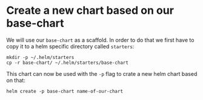 # Create a new chart based on our base-chart

We will use our `base-chart` as a scaffold. In order to do that we first have to copy it to a helm specific directory called `starters`:

```
mkdir -p ~/.helm/starters
cp -r base-chart/ ~/.helm/starters/base-chart
```

This chart can now be used with the `-p` flag to crate a new helm chart based on that:

```
helm create -p base-chart name-of-our-chart
```

